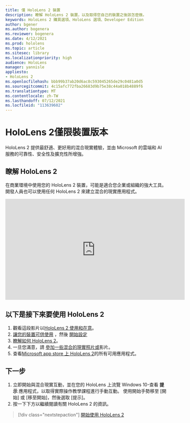 ```yaml
---
title: 僅 HoloLens 2 裝置
description: 瞭解 HoloLens 2 裝置，以及取得您自己的裝置之後該怎麼做。
keywords: HoloLens 2 購買選項、HoloLens 選項、Developer Edition
author: bgener
ms.author: bogenera
ms.reviewer: bogenera
ms.date: 4/12/2021
ms.prod: hololens
ms.topic: article
ms.sitesec: library
ms.localizationpriority: high
audience: HoloLens
manager: yannisle
appliesto:
- HoloLens 2
ms.openlocfilehash: bbb99b37ab20d6ac8c593045265de29c0481a0d5
ms.sourcegitcommit: 4c15afc772fba26683d9b75e38c44a018b4889f6
ms.translationtype: MT
ms.contentlocale: zh-TW
ms.lasthandoff: 07/12/2021
ms.locfileid: "113639602"
---
```

# <a name="hololens-2-device-only-edition"></a>HoloLens 2僅限裝置版本

HoloLens 2 提供最舒適、更好用的混合現實體驗，並由 Microsoft 的雲端和 AI 服務的可靠性、安全性及擴充性所增強。

## <a name="learn-about-hololens-2"></a>瞭解 HoloLens 2
在商業環境中使用您的 HoloLens 2 裝置，可能是適合您企業或組織的強大工具。 開發人員也可以使用任何 HoloLens 2 來建立混合的現實應用程式。

<iframe width="560" height="315" src="https://www.youtube.com/embed/XwOnHqiNAeU" frameborder="0" allow="accelerometer; autoplay; clipboard-write; encrypted-media; gyroscope; picture-in-picture" allowfullscreen></iframe>

## <a name="heres-what-to-do-next-with-the-hololens-2"></a>以下是接下來要使用 HoloLens 2

1. 觀看這段影片以[HoloLens 2 使用和在意](/hololens/hololens2-maintenance##HoloLens-2-Use-and-Care)。
1. [讓您的裝置可供使用](/hololens/hololens2-setup) ，然後 [開始設定](/hololens/hololens2-start)
1. [瞭解如何 HoloLens 2](/hololens/holographic-home)。
1. 一旦您滿意，請 [參加一些混合的現實照片或](/hololens/holographic-photos-and-videos)影片。
1. 查看[Microsoft app store 上 HoloLens 2](/hololens/holographic-store-apps)的所有可用應用程式。

## <a name="next-steps"></a>下一步

1. 立即開始與混合現實互動，並在您的 HoloLens 上流覽 Windows 10-查看 **提示** 應用程式，以取得實際操作教學課程進行手動互動。 使用開始手勢移至 [開始] 或 [移至開始]，然後選取 [提示]。
1. 按一下下方以繼續閱讀有關 HoloLens 2 的資訊。

> [!div class="nextstepaction"]
> [開始使用 HoloLens 2](hololens2-basic-usage.md)